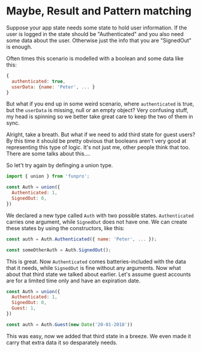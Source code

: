 # Maybe, Result and Pattern matching

Suppose your app state needs some state to hold user information.
If the user is logged in the state should be "Authenticated" and
you also need some data about the user. Otherwise just the info
that you are "SignedOut" is enough.

Often times this scenario is modelled with a boolean and some data like this:
```js
{
  authenticated: true,
  userData: {name: 'Peter', ... }
}
```

But what if you end up in some weird scenario, where `authenticated` is true,
but the `userData` is missing, null or an empty object? Very confusing stuff,
my head is spinning so we better take great care to keep the two of them in sync.

Alright, take a breath. But what if we need to add third state for guest users?
By this time it should be pretty obvious that booleans aren't very good at
representing this type of logic. It's not just me, other people think that too.
There are some talks about this....

So let't try again by definging a union type.

```js
import { union } from 'funpro';

const Auth = union({
  Authenticated: 1,
  SignedOut: 0,
})
```

We declared a new type called `Auth` with two possible states.
`Authenticated` carries one argument, while `SignedOut` does not have one.
We can create these states by using the constructors, like this:

```js
const auth = Auth.Authenticated({ name: 'Peter', ... });

const someOtherAuth = Auth.SignedOut();
```

This is great. Now `Authenticated` comes batteries-included with the data that it needs,
while `SignedOut` is fine without any arguments. Now what about that third state
we talked about earlier. Let's assume guest accounts are for a limited
time only and have an expiration date.

```js
const Auth = union({
  Authenticated: 1,
  SignedOut: 0,
  Guest: 1,
})

const auth = Auth.Guest(new Date('20-01-2018'))
```

This was easy, now we added that third state in a breeze. We even made it carry
that extra data it so desparately needs.
